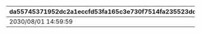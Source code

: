 |da55745371952dc2a1eccfd53fa165c3e730f7514fa235523dd3df43a9de65a5|dd11fd797e94900852fa588d5782916cf38f7b1a813f7bfedf92e6fc763617e8|ecba3d44a2b95ba4d92b33e976c1b7272f4921c479b99fe408841e387b264a6a|d774c306719daff3be4d4a154a803f655174c26992ecaf83d913506cef6e7043|
| --- | --- | --- | --- |
|2030/08/01 14:59:59|2023/07/01 05:00:00|300|1|
